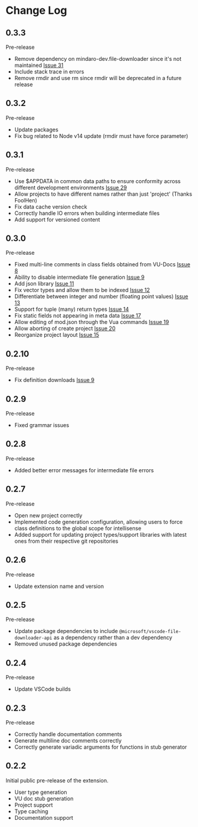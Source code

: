# Change Log

## 0.3.3

Pre-release

- Remove dependency on mindaro-dev.file-downloader since it's not maintained [Issue 31](https://github.com/Imposter/vscode-lua-vu/issues/31)
- Include stack trace in errors
- Remove rmdir and use rm since rmdir will be deprecated in a future release
## 0.3.2

Pre-release

- Update packages
- Fix bug related to Node v14 update (rmdir must have force parameter)

## 0.3.1

Pre-release

- Use $APPDATA in common data paths to ensure conformity across different development environments [Issue 29](https://github.com/Imposter/vscode-lua-vu/issues/29)
- Allow projects to have different names rather than just 'project' (Thanks FoolHen)
- Fix data cache version check
- Correctly handle IO errors when building intermediate files
- Add support for versioned content

## 0.3.0

Pre-release

- Fixed multi-line comments in class fields obtained from VU-Docs [Issue 8](https://github.com/Imposter/vscode-lua-vu/issues/8)
- Ability to disable intermediate file generation [Issue 9](https://github.com/Imposter/vscode-lua-vu/issues/10)
- Add json library [Issue 11](https://github.com/Imposter/vscode-lua-vu/issues/11)
- Fix vector types and allow them to be indexed [Issue 12](https://github.com/Imposter/vscode-lua-vu/issues/12)
- Differentiate between integer and number (floating point values) [Issue 13](https://github.com/Imposter/vscode-lua-vu/issues/13)
- Support for tuple (many) return types [Issue 14](https://github.com/Imposter/vscode-lua-vu/issues/14)
- Fix static fields not appearing in meta data [Issue 17](https://github.com/Imposter/vscode-lua-vu/issues/17)
- Allow editing of mod.json through the Vua commands [Issue 19](https://github.com/Imposter/vscode-lua-vu/issues/19)
- Allow aborting of create project [Issue 20](https://github.com/Imposter/vscode-lua-vu/issues/20)
- Reorganize project layout [Issue 15](https://github.com/Imposter/vscode-lua-vu/issues/15)

## 0.2.10

Pre-release

- Fix definition downloads [Issue 9](https://github.com/Imposter/vscode-lua-vu/issues/9)

## 0.2.9

Pre-release

- Fixed grammar issues

## 0.2.8

Pre-release

- Added better error messages for intermediate file errors

## 0.2.7

Pre-release

- Open new project correctly
- Implemented code generation configuration, allowing users to force class definitions to the global scope for intellisense
- Added support for updating project types/support libraries with latest ones from their respective git repositories

## 0.2.6

Pre-release

- Update extension name and version

## 0.2.5

Pre-release

- Update package dependencies to include `@microsoft/vscode-file-downloader-api` as a dependency rather than a dev dependency
- Removed unused package dependencies

## 0.2.4

Pre-release

- Update VSCode builds

## 0.2.3

Pre-release

- Correctly handle documentation comments
- Generate multiline doc comments correctly
- Correctly generate variadic arguments for functions in stub generator

## 0.2.2

Initial public pre-release of the extension.

- User type generation
- VU doc stub generation
- Project support
- Type caching
- Documentation support
